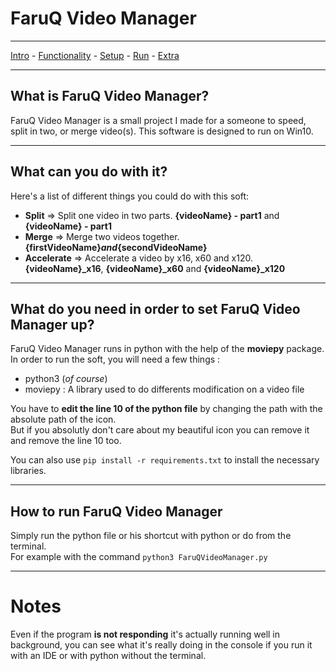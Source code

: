 # FaruQ Video Manager
***
[Intro](#What-is-FaruQ-Video-Manager) - [Functionality](#What-can-you-do-with-it) - [Setup](#What-do-you-need-in-order-to-set-FaruQ-Video-Manager-up) - [Run](#How-to-run-FaruQ-Video-Manager) - [Extra](#Notes)
***
## What is FaruQ Video Manager?
FaruQ Video Manager is a small project I made for a someone to speed, split in two, or merge video(s).
This software is designed to run on Win10.
***
## What can you do with it?
Here's a list of different things you could do with this soft:
- **Split** => Split one video in two parts. **{videoName} - part1** and **{videoName} - part1**
- **Merge** => Merge two videos together. **{firstVideoName}_and_{secondVideoName}**
- **Accelerate** => Accelerate a video by x16, x60 and x120. **{videoName}_x16**, **{videoName}_x60** and **{videoName}_x120**
***
## What do you need in order to set FaruQ Video Manager up?
FaruQ Video Manager runs in python with the help of the **moviepy** package. In order to run the soft, you will need a few things :
- python3 (*of course*)
- moviepy : A library used to do differents modification on a video file

You have to **edit the line 10 of the python file** by changing the path with the absolute path of the icon.  
But if you absolutly don't care about my beautiful icon you can remove it and remove the line 10 too.  

You can also use `pip install -r requirements.txt` to install the necessary libraries.
***
## How to run FaruQ Video Manager
Simply run the python file or his shortcut with python or do from the terminal.  
For example with the command `python3 FaruQVideoManager.py`
***
# Notes
Even if the program **is not responding** it's actually running well in background, you can see what it's really doing in the console if you run it with an IDE or with python without the terminal.
